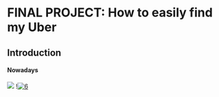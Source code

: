 # FINAL PROJECT: How to easily find my Uber
## Introduction
#### Nowadays
![](https://jmp.sh/s/7fNwtLNRVg11nyxeuiuA)
!<a href="https://ibb.co/hF7mnS1"><img src="https://i.ibb.co/Wvx2dLp/6.png" alt="6" border="0"></a>

